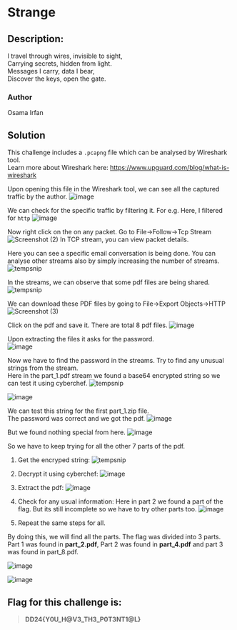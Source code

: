 # Strange

## Description:       
I travel through wires, invisible to sight,    
Carrying secrets, hidden from light.    
Messages I carry, data I bear,     
Discover the keys, open the gate.   

### Author
Osama Irfan

## Solution
This challenge includes a `.pcapng` file which can be analysed by Wireshark tool.      
Learn more about Wireshark here: https://www.upguard.com/blog/what-is-wireshark

Upon opening this file in the Wireshark tool, we can see all the captured traffic by the author.
![image](https://github.com/0xZainRaza/DevDay24-CTF-Writeups/assets/128910142/e40f7ed2-939d-4aaa-b138-78623e444fcf)

We can check for the specific traffic by filtering it. For e.g. Here, I filtered for `http` 
![image](https://github.com/0xZainRaza/DevDay24-CTF-Writeups/assets/128910142/b1ea8f86-5023-4386-8baf-39240f042345)

Now right click on the on any packet. Go to File->Follow->Tcp Stream 
![Screenshot (2)](https://github.com/0xZainRaza/DevDay24-CTF-Writeups/assets/128910142/87258f1f-efd2-4a6f-846b-4935ee4b2508)
In TCP stream, you can view packet details.

Here you can see a specific email conversation is being done. You can analyse other streams also by simply increasing the number of streams.
![tempsnip](https://github.com/0xZainRaza/DevDay24-CTF-Writeups/assets/128910142/a72ce2d6-282f-4694-90b3-49ac0953a739)

In the streams, we can observe that some pdf files are being shared.
![tempsnip](https://github.com/0xZainRaza/DevDay24-CTF-Writeups/assets/128910142/44bfeab4-79c5-4f25-a7f1-48a312970f7f)

We can download these PDF files by going to File->Export Objects->HTTP
![Screenshot (3)](https://github.com/0xZainRaza/DevDay24-CTF-Writeups/assets/128910142/0d917bd5-9d6e-497d-a7c2-c6046c97aa4b)

Click on the pdf and save it. There are total 8 pdf files.
![image](https://github.com/0xZainRaza/DevDay24-CTF-Writeups/assets/128910142/5d9e6fea-c885-4af2-87ac-d88637254e13)

Upon extracting the files it asks for the password.     
![image](https://github.com/0xZainRaza/DevDay24-CTF-Writeups/assets/128910142/8fa24d6a-1437-44ba-84c2-3101bce585ee)

Now we have to find the password in the streams. Try to find any unusual strings from the stream.   
Here in the part_1.pdf stream we found a base64 encrypted string so we can test it using cyberchef.
![tempsnip](https://github.com/0xZainRaza/DevDay24-CTF-Writeups/assets/128910142/796d6a32-2162-47c2-820a-77ea3fd7961c)

![image](https://github.com/0xZainRaza/DevDay24-CTF-Writeups/assets/128910142/6aabba17-7cf0-4ea3-9fae-ab8d0c1658b2)

We can test this string for the first part_1.zip file.   
The password was correct and we got the pdf.
![image](https://github.com/0xZainRaza/DevDay24-CTF-Writeups/assets/128910142/5030728a-41af-4e86-b62c-145783803bf2)

But we found nothing special from here.
![image](https://github.com/0xZainRaza/DevDay24-CTF-Writeups/assets/128910142/3d30d6ab-faaf-4e6e-a99f-6d7c35cb5846)

So we have to keep trying for all the other 7 parts of the pdf.
1. Get the encryped string:
   ![tempsnip](https://github.com/0xZainRaza/DevDay24-CTF-Writeups/assets/128910142/d952819a-4ab3-4569-943e-c0b129c0a0c3)

3. Decrypt it using cyberchef:
   ![image](https://github.com/0xZainRaza/DevDay24-CTF-Writeups/assets/128910142/4afbc6d9-34ac-4559-a8d5-92e1a9ce3551)

4. Extract the pdf:
   ![image](https://github.com/0xZainRaza/DevDay24-CTF-Writeups/assets/128910142/501a06a7-5b55-4fba-881b-fe729f2d8b2b)

5. Check for any usual information:
   Here in part 2 we found a part of the flag. But its still incomplete so we have to try other parts too.
   ![image](https://github.com/0xZainRaza/DevDay24-CTF-Writeups/assets/128910142/19e41282-791f-49de-9af5-1e55215d9b6e)

6. Repeat the same steps for all.

By doing this, we will find all the parts. The flag was divided into 3 parts. Part 1 was found in **part_2.pdf**, Part 2 was found in **part_4.pdf** and part 3 was found in part_8.pdf.    

![image](https://github.com/0xZainRaza/DevDay24-CTF-Writeups/assets/128910142/767dac82-7c7f-42d6-9ac8-12cd251dc406)

![image](https://github.com/0xZainRaza/DevDay24-CTF-Writeups/assets/128910142/5d0d8986-1074-4a2d-a573-3f4e84e49205)

## Flag for this challenge is:
> **DD24{Y0U_H@V3_TH3_P0T3NT1@L}**
